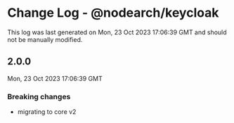 # Change Log - @nodearch/keycloak

This log was last generated on Mon, 23 Oct 2023 17:06:39 GMT and should not be manually modified.

## 2.0.0
Mon, 23 Oct 2023 17:06:39 GMT

### Breaking changes

- migrating to core v2

